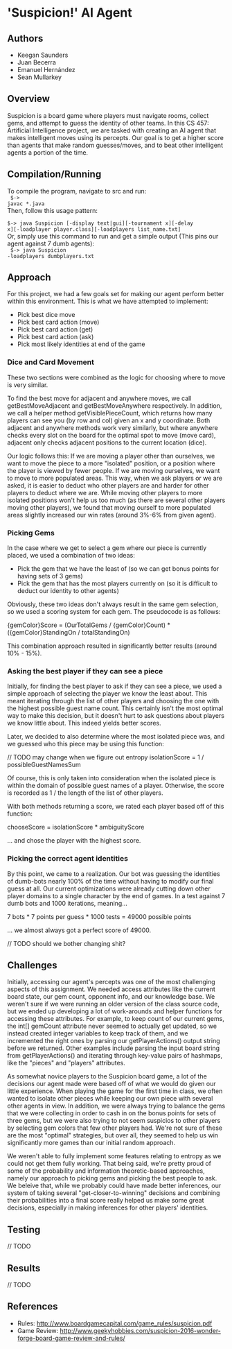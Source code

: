 # 'Suspicion!' AI Agent

## Authors
- Keegan Saunders
- Juan Becerra
- Emanuel Hernández
- Sean Mullarkey

## Overview
Suspicion is a board game where players must navigate rooms, collect gems, and attempt to guess the identity of other teams. In this 
CS 457: Artificial Intelligence project, we are tasked with creating an AI agent that makes intelligent moves using its percepts. Our 
goal is to get a higher score than agents that make random guesses/moves, and to beat other intelligent agents a portion of the time.

## Compilation/Running
To compile the program, navigate to src and run:
<br>
<code>
$-> javac *.java
</code>
<br>
Then, follow this usage pattern:
<br>
<code>
$-> java Suspicion [-display text|gui][-tournament x][-delay x][-loadplayer player.class][-loadplayers list_name.txt]
</code>
<br>
Or, simply use this command to run and get a simple output (This pins our agent against 7 dumb agents):
<br>
<code>
$-> java Suspicion -loadplayers dumbplayers.txt
</code>
<br>

## Approach
For this project, we had a few goals set for making our agent perform better within this environment. This is what we 
have attempted to implement:

- Pick best dice move
- Pick best card action (move)
- Pick best card action (get)
- Pick best card action (ask)
- Pick most likely identities at end of the game

### Dice and Card Movement
These two sections were combined as the logic for choosing where to move is very similar.

To find the best move for adjacent and anywhere moves, we call getBestMoveAdjacent and getBestMoveAnywhere respectively.
In addition, we call a helper method getVisiblePieceCount, which returns how many players can see you (by row and col) 
given an x and y coordinate. Both adjacent and anywhere methods work very similarly, but where anywhere checks every slot 
on the board for the optimal spot to move (move card), adjacent only checks adjacent positions to the current location (dice).

Our logic follows this: If we are moving a player other than ourselves, we want to move the piece to a more "isolated" position,
or a position where the player is viewed by fewer people. If we are moving ourselves, we want to move to more populated areas.
This way, when we ask players or we are asked, it is easier to deduct who other players are and harder for other players to 
deduct where we are. While moving other players to more isolated positions won't help us too much (as there are several other players
moving other players), we found that moving ourself to more populated areas slightly increased our win rates (around 3%-6% from given
agent).

### Picking Gems
In the case where we get to select a gem where our piece is currently placed, we used a combination of two ideas:

- Pick the gem that we have the least of (so we can get bonus points for having sets of 3 gems)
- Pick the gem that has the most players currently on (so it is difficult to deduct our identity to other agents)

Obviously, these two ideas don't always result in the same gem selection, so we used a scoring system for each gem. The pseudocode is as follows:

{gemColor}Score = (OurTotalGems / {gemColor}Count) * ({gemColor}StandingOn / totalStandingOn)

This combination approach resulted in significantly better results (around 10% - 15%).

### Asking the best player if they can see a piece
Initially, for finding the best player to ask if they can see a piece, we used a simple approach of 
selecting the player we know the least about. This meant iterating through the list of other players 
and choosing the one with the highest possible guest name count. This certainly isn't the most optimal way to
make this decision, but it doesn't hurt to ask questions about players we know little about. This indeed yields 
better scores.

Later, we decided to also determine where the most isolated piece was, and we guessed who this piece may be using this function:

// TODO may change when we figure out entropy
isolationScore = 1 / possibleGuestNamesSum

Of course, this is only taken into consideration when the isolated piece is within the domain of possible guest names of a 
player. Otherwise, the score is recorded as 1 / the length of the list of other players.

With both methods returning a score, we rated each player based off of this function:

chooseScore = isolationScore * ambiguityScore

... and chose the player with the highest score.

### Picking the correct agent identities
By this point, we came to a realization. Our bot was guessing the identities of dumb-bots nearly 100% of the time 
without having to modify our final guess at all. Our current optimizations were already cutting down other player domains 
to a single character by the end of games. In a test against 7 dumb bots and 1000 iterations, meaning...

7 bots * 7 points per guess * 1000 tests = 49000 possible points

... we almost always got a perfect score of 49000.

// TODO should we bother changing shit?

## Challenges
Initially, accessing our agent's percepts was one of the most challenging aspects of this assignment. We needed access 
attributes like the current board state, our gem count, opponent info, and our knowledge base. We weren't sure if we were 
running an older version of the class source code, but we ended up developing a lot of work-arounds and helper functions 
for accessing these attributes. For example, to keep count of our current gems, the int[] gemCount attribute never seemed 
to actually get updated, so we instead created integer variables to keep track of them, and we incremented the right ones 
by parsing our getPlayerActions() output string before we returned. Other examples include parsing the input board string 
from getPlayerActions() and iterating through key-value pairs of hashmaps, like the "pieces" and "players" attributes.

As somewhat novice players to the Suspicion board game, a lot of the decisions our agent made were based off of what we 
would do given our little experience. When playing the game for the first time in class, we often wanted to isolate other 
pieces while keeping our own piece with several other agents in view. In addition, we were always trying to balance the gems 
that we were collecting in order to cash in on the bonus points for sets of three gems, but we were also trying to not seem 
suspicios to other players by selecting gem colors that few other players had. We're not sure of these are the most "optimal" 
strategies, but over all, they seemed to help us win significantly more games than our initial random approach.

We weren't able to fully implement some features relating to entropy as we could not get them fully working. That being 
said, we're pretty proud of some of the probability and information theoretic-based approaches, namely our approach to picking 
gems and picking the best people to ask. We beleive that, while we probably could have made better inferences, our system 
of taking several "get-closer-to-winning" decisions and combining their probabilities into a final score really helped us 
make some great decisions, especially in making inferences for other players' identities.

## Testing
// TODO

## Results
// TODO

## References
- Rules: http://www.boardgamecapital.com/game_rules/suspicion.pdf
- Game Review: http://www.geekyhobbies.com/suspicion-2016-wonder-forge-board-game-review-and-rules/
